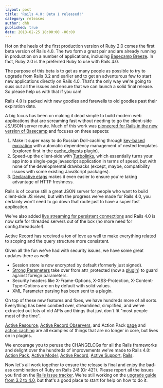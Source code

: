 ```yaml
---
layout: post
title: 'Rails 4.0: Beta 1 released!'
category: releases
author: dhh
published: true
date: 2013-02-25 18:00:00 -06:00
---
```

Hot on the heels of the first production version of Ruby 2.0 comes the first beta version of Rails 4.0. The two form a great pair and are already running in production on a number of applications, including <a href="http://basecamp.com/breeze">Basecamp Breeze</a>. In fact, Ruby 2.0 is the preferred Ruby to use with Rails 4.0.

The purpose of this beta is to get as many people as possible to try to upgrade from Rails 3.2 and earlier and to get an adventurous few to start new applications directly on Rails 4.0. That's the only way we're going to suss out all the issues and ensure that we can launch a solid final release. So please help us with that if you can!

Rails 4.0 is packed with new goodies and farewells to old goodies past their expiration date. 

A big focus has been on making it dead simple to build modern web applications that are screaming fast without needing to go the client-side JS/JSON server route. Much of this work was <a href="http://37signals.com/svn/posts/3112-how-basecamp-next-got-to-be-so-damn-fast-without-using-much-client-side-ui">pioneered for Rails in the new version of Basecamp</a> and focuses on three aspects:

1. Make it super easy to do Russian Doll-caching through <a href="http://37signals.com/svn/posts/3113-how-key-based-cache-expiration-works">key-based expiration</a> with automatic dependency management of nested templates (explored first in the <a href="https://github.com/rails/cache_digests">cache_digests</a> plugin).
1. Speed-up the client-side with <a href="https://github.com/rails/turbolinks/">Turbolinks</a>, which essentially turns your app into a single-page javascript application in terms of speed, but with none of the developmental drawbacks (except, maybe, compatibility issues with some existing JavaScript packages).
1. <a href="https://github.com/rails/rails/commit/ed5c938fa36995f06d4917d9543ba78ed506bb8d">Declarative etags</a> makes it even easier to ensure you're taking advantage of HTTP freshness.

Rails is of course still a great JSON server for people who want to build client-side JS views, but with the progress we've made for Rails 4.0, you certainly won't need to go down that route just to have a super fast application.

We've also added <a href="http://tenderlovemaking.com/2012/07/30/is-it-live.html">live streaming for persistent connections</a> and Rails 4.0 is now safe for threaded servers out of the box (no more need for config.threadsafe!).

Active Record has received a ton of love as well to make everything related to scoping and the query structure more consistent.

Given all the fun we've had with security issues, we have some great updates there as well:

* Session store is now encrypted by default (formerly just signed).
* <a href="https://github.com/rails/strong_parameters">Strong Parameters</a> take over from attr_protected (now a <a href="https://github.com/rails/protected_attributes">plugin</a>) to guard against foreign parameters.
* Security headers like X-Frame-Options, X-XSS-Protection, X-Content-Type-Options are on by default with solid values.
* XML Parameter parsing has been sent to a <a href="https://github.com/rails/actionpack-xml_parser">plugin</a>.

On top of these new features and fixes, we have hundreds more of all sorts. Everything has been combed over, streamlined, simplified, and we've extracted out lots of old APIs and things that just don't fit "most people most of the time". 

<a href="https://github.com/rails/activeresource">Active Resource</a>, <a href="https://github.com/rails/rails-observers">Active Record Observers</a>, and Action Pack <a href="https://github.com/rails/actionpack-page_caching">page</a> and <a href="https://github.com/rails/actionpack-action_caching">action caching</a> are all examples of things that are no longer in core, but lives on in plugins.

We encourage you to peruse the CHANGELOGs for all the Rails frameworks and delight over the hundreds of improvements we've made to Rails 4.0: <a href="https://github.com/rails/rails/blob/v4.0.0.beta1/actionpack/CHANGELOG.md">Action Pack</a>, <a href="https://github.com/rails/rails/blob/v4.0.0.beta1/activemodel/CHANGELOG.md">Active Model</a>, <a href="https://github.com/rails/rails/blob/v4.0.0.beta1/activerecord/CHANGELOG.md">Active Record</a>, <a href="https://github.com/rails/rails/blob/v4.0.0.beta1/activesupport/CHANGELOG.md">Active Support</a>, <a href="https://github.com/rails/rails/blob/v4.0.0.beta1/railties/CHANGELOG.md">Rails</a>.

Now let's all work together to ensure the release is final and enjoy the bad-ass combination of Ruby on Rails 24! (Or 42?). Please report all the issues you find on the <a href="https://github.com/rails/rails/issues?state=open">Rails issue tracker</a>. We're still working on the <a href="http://edgeguides.rubyonrails.org/upgrading_ruby_on_rails.html#upgrading-from-rails-3-2-to-rails-4-0">upgrade guide from 3.2 to 4.0</a>, but that's a good place to start for help on how to do it.
